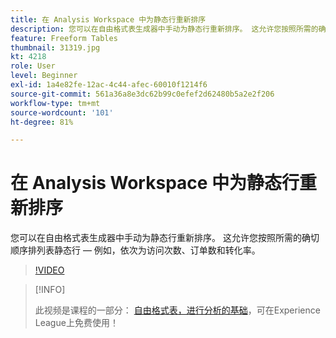 ```yaml
---
title: 在 Analysis Workspace 中为静态行重新排序
description: 您可以在自由格式表生成器中手动为静态行重新排序。 这允许您按照所需的确切顺序排列表静态行 — 例如，依次为访问次数、订单数和转化率。
feature: Freeform Tables
thumbnail: 31319.jpg
kt: 4218
role: User
level: Beginner
exl-id: 1a4e82fe-12ac-4c44-afec-60010f1214f6
source-git-commit: 561a36a8e3dc62b99c0efef2d62480b5a2e2f206
workflow-type: tm+mt
source-wordcount: '101'
ht-degree: 81%

---
```


# 在 Analysis Workspace 中为静态行重新排序

您可以在自由格式表生成器中手动为静态行重新排序。 这允许您按照所需的确切顺序排列表静态行 — 例如，依次为访问次数、订单数和转化率。

>[!VIDEO](https://video.tv.adobe.com/v/31319/?quality=12)

>[!INFO]
>
> 此视频是课程的一部分： [自由格式表，进行分析的基础](https://experienceleague.adobe.com/?recommended=Analytics-U-1-2020.3)，可在Experience League上免费使用！
